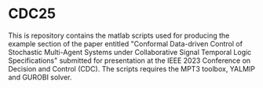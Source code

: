 # CDC25
This is repository contains the matlab scripts used for producing the example section of the paper entitled "Conformal Data-driven Control of Stochastic Multi-Agent Systems
under Collaborative Signal Temporal Logic Specifications" submitted for presentation at the IEEE 2023 Conference on Decision and Control (CDC). The scripts requires the MPT3 toolbox, YALMIP and GUROBI solver.
